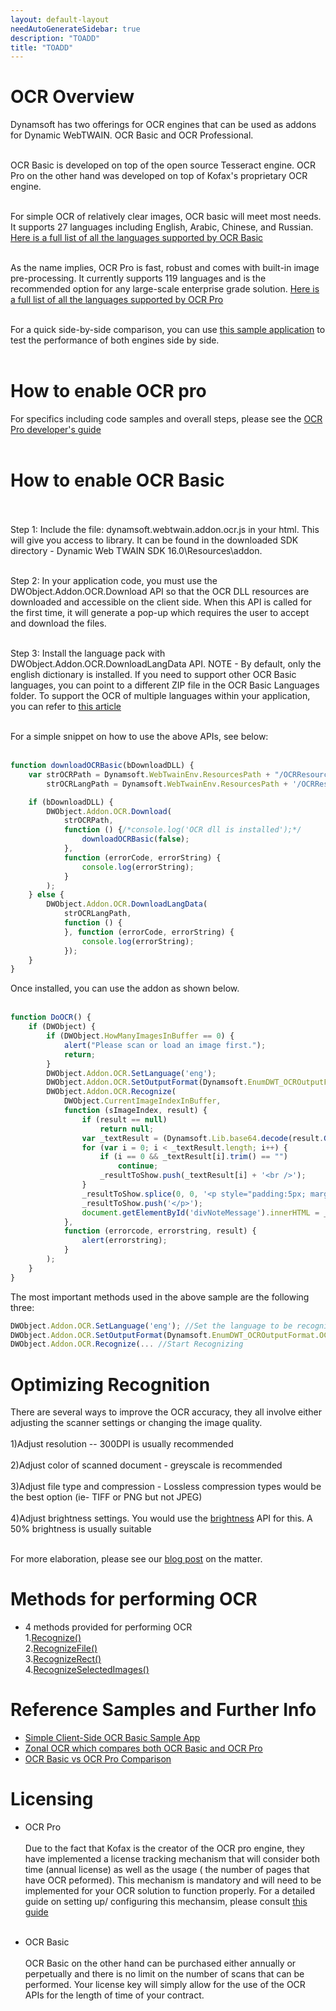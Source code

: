```yaml
---
layout: default-layout
needAutoGenerateSidebar: true
description: "TOADD"
title: "TOADD"
---
```


# OCR Overview
Dynamsoft has two offerings for OCR engines that can be used as addons for Dynamic WebTWAIN. OCR Basic and OCR Professional.<br><br>

OCR Basic is developed on top of the open source Tesseract engine. OCR Pro on the other hand was developed on top of Kofax's proprietary OCR engine. <br><br>

For simple OCR of relatively clear images, OCR basic will meet most needs. It supports 27 languages including English, Arabic, Chinese, and Russian. [Here is a full list of all the languages supported by OCR Basic](https://www.dynamsoft.com/Products/ocr-basic-languages.aspx)<br><br>

As the name implies, OCR Pro is fast, robust and comes with built-in image pre-processing. It currently supports 119 languages and is the recommended option for any large-scale enterprise grade solution. [Here is a full list of all the languages supported by OCR Pro](https://www.dynamsoft.com/Products/ocr-pro-languages.aspx)<br><br>

For a quick side-by-side comparison, you can use [this sample application](https://www.dynamsoft.com/Downloads/WebTWAIN-Sample-Download.aspx?SampleID=210) to test the performance of both engines side by side.<br><br>

# How to enable OCR pro

For specifics including code samples and overall steps, please see the [OCR Pro developer's guide](https://download2.dynamsoft.com//Support/Developer's%20Guide_OCR_Pro.pdf)<br><br>

# How to enable OCR Basic<br><br>

Step 1: Include the file: dynamsoft.webtwain.addon.ocr.js in your html. This will give you access to library.  It can be found in the downloaded SDK directory - Dynamic Web TWAIN SDK 16.0\Resources\addon. <br><br>

Step 2: In your application code, you must use the DWObject.Addon.OCR.Download API so that the OCR DLL resources are downloaded and accessible on the client side. When this API is called for the first time, it will generate a pop-up which requires the user to accept and download the files.<br><br>

Step 3: Install the language pack with DWObject.Addon.OCR.DownloadLangData API. NOTE - By default, only the english dictionary is installed. If you need to support other OCR  Basic languages, you can point to a different ZIP file in the OCR Basic Languages folder. To support the OCR of multiple languages within your application, you can refer to [this article](https://developer.dynamsoft.com/dwt/kb/develop-with-dynamic-web-twain/how-to-add-other-languages-support-in-client-side-ocr-basic-sample)<br><br>

For a simple snippet on how to use the above APIs, see below:<br><br>

```javascript
function downloadOCRBasic(bDownloadDLL) {
    var strOCRPath = Dynamsoft.WebTwainEnv.ResourcesPath + "/OCRResources/OCR.zip",//This is the 32bit OCR resources. Of course if your clients are 64bit, you would want to point to that zip.
        strOCRLangPath = Dynamsoft.WebTwainEnv.ResourcesPath + '/OCRResources/OCRBasicLanguages/English.zip';

    if (bDownloadDLL) {
        DWObject.Addon.OCR.Download(
            strOCRPath,
            function () {/*console.log('OCR dll is installed');*/
                downloadOCRBasic(false);
            },
            function (errorCode, errorString) {
                console.log(errorString);
            }
        );
    } else {
        DWObject.Addon.OCR.DownloadLangData(
            strOCRLangPath,
            function () {
            }, function (errorCode, errorString) {
                console.log(errorString);
            });
    }
}
```

Once installed, you can use the addon as shown below. <br><br>

```javascript
function DoOCR() {
    if (DWObject) {
        if (DWObject.HowManyImagesInBuffer == 0) {
            alert("Please scan or load an image first.");
            return;
        }
        DWObject.Addon.OCR.SetLanguage('eng');
        DWObject.Addon.OCR.SetOutputFormat(Dynamsoft.EnumDWT_OCROutputFormat.OCROF_TEXT);
        DWObject.Addon.OCR.Recognize(
            DWObject.CurrentImageIndexInBuffer,
            function (sImageIndex, result) {
                if (result == null)
                    return null;
                var _textResult = (Dynamsoft.Lib.base64.decode(result.Get())).split(/\r?\n/g), _resultToShow = [];
                for (var i = 0; i < _textResult.length; i++) {
                    if (i == 0 && _textResult[i].trim() == "")
                        continue;
                    _resultToShow.push(_textResult[i] + '<br />');
                }
                _resultToShow.splice(0, 0, '<p style="padding:5px; margin:0;">');
                _resultToShow.push('</p>');
                document.getElementById('divNoteMessage').innerHTML = _resultToShow.join('');
            },
            function (errorcode, errorstring, result) {
                alert(errorstring);
            }
        );
    }
}
```


The most important methods used in the above sample are the following three:

```javascript
DWObject.Addon.OCR.SetLanguage('eng'); //Set the language to be recognized
DWObject.Addon.OCR.SetOutputFormat(Dynamsoft.EnumDWT_OCROutputFormat.OCROF_TEXT); //Set the output format
DWObject.Addon.OCR.Recognize(... //Start Recognizing
```

# Optimizing Recognition<br>
There are several ways to improve the OCR accuracy, they all involve either adjusting the scanner settings or changing the image quality.<br><br>
1)Adjust resolution -- 300DPI is usually recommended<br><br>
2)Adjust color of scanned document - greyscale is recommended<br><br>
3)Adjust file type and compression - Lossless compression types would be the best option (ie- TIFF or PNG but not JPEG)<br><br>
4)Adjust brightness settings. You would use the [brightness](../info/api/WebTwain_Acquire.html#brightness) API for this. A 50% brightness is usually suitable<br><br>

For more elaboration, please see our [blog post](https://www.dynamsoft.com/blog/insights/scan-settings-for-best-ocr-accuracy/) on the matter.


# Methods for performing OCR <br>

* 4 methods provided for performing OCR<br>
1.[Recognize()](https://www.dynamsoft.com/docs/dwt/API/Addon.OCR.html#recognize)<br>
2.[RecognizeFile()](https://www.dynamsoft.com/docs/dwt/API/Addon.OCR.html#recognizefile)<br>
3.[RecognizeRect()](https://www.dynamsoft.com/docs/dwt/API/Addon.OCR.html#recognizerect)<br>
4.[RecognizeSelectedImages()](https://www.dynamsoft.com/docs/dwt/API/Addon.OCR.html#recognizeselectedimages)

# Reference Samples and Further Info


- [Simple Client-Side OCR Basic Sample App](https://www.dynamsoft.com/Downloads/WebTWAIN-Sample-Download.aspx?SampleID=133)
- [Zonal OCR which compares both OCR Basic and OCR Pro](https://www.dynamsoft.com/Downloads/WebTWAIN-Sample-Download.aspx?SampleID=210)
- [OCR Basic vs OCR Pro Comparison](https://developer.dynamsoft.com/dwt/kb/develop-with-dynamic-web-twain/dynamic-web-twain-ocr-basic-vs-ocr-pro)


# Licensing<br>
* OCR Pro<br><br>
Due to the fact that Kofax is the creator of the OCR pro engine, they have implemented a license tracking mechanism that will consider both time (annual license) as well as the usage ( the number of pages that have OCR peformed). This mechanism is mandatory and will need to be implemented for your OCR solution to function properly. For a detailed guide on setting up/ configuring this mechansim, please consult [this guide](https://developer.dynamsoft.com/dwt/kb/develop-with-dynamic-web-twain/dynamic-web-twain-ocr-pro-add-on-license-tracking-mechanism)<br><br>    

* OCR Basic<br><br>
OCR Basic on the other hand can be purchased either annually or perpetually and there is no limit on the number of scans that can be performed. Your license key will simply allow for the use of the OCR APIs for the length of time of your contract.<br><br>



